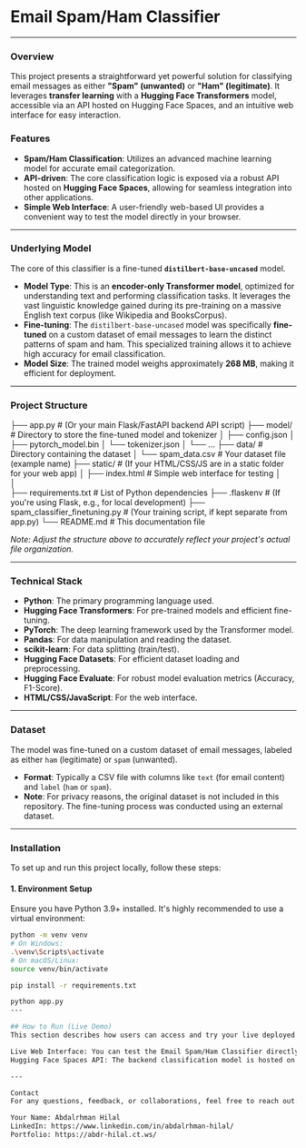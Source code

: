 # **Email Spam/Ham Classifier**

---

### **Overview**
This project presents a straightforward yet powerful solution for classifying email messages as either **"Spam" (unwanted)** or **"Ham" (legitimate)**. It leverages **transfer learning** with a **Hugging Face Transformers** model, accessible via an API hosted on Hugging Face Spaces, and an intuitive web interface for easy interaction.

### **Features**
* **Spam/Ham Classification**: Utilizes an advanced machine learning model for accurate email categorization.
* **API-driven**: The core classification logic is exposed via a robust API hosted on **Hugging Face Spaces**, allowing for seamless integration into other applications.
* **Simple Web Interface**: A user-friendly web-based UI provides a convenient way to test the model directly in your browser.

---

### **Underlying Model**
The core of this classifier is a fine-tuned **`distilbert-base-uncased`** model.

* **Model Type**: This is an **encoder-only Transformer model**, optimized for understanding text and performing classification tasks. It leverages the vast linguistic knowledge gained during its pre-training on a massive English text corpus (like Wikipedia and BooksCorpus).
* **Fine-tuning**: The `distilbert-base-uncased` model was specifically **fine-tuned** on a custom dataset of email messages to learn the distinct patterns of spam and ham. This specialized training allows it to achieve high accuracy for email classification.
* **Model Size**: The trained model weighs approximately **268 MB**, making it efficient for deployment.

---

### **Project Structure**



├── app.py                      # (Or your main Flask/FastAPI backend API script)
├── model/                      # Directory to store the fine-tuned model and tokenizer
│   ├── config.json
│   ├── pytorch_model.bin
│   └── tokenizer.json
│   └── ...
├── data/                       # Directory containing the dataset
│   └── spam_data.csv           # Your dataset file (example name)
├── static/                     # (If your HTML/CSS/JS are in a static folder for your web app)
│   ├── index.html              # Simple web interface for testing
│  
│   
├── requirements.txt            # List of Python dependencies
├── .flaskenv                   # (If you're using Flask, e.g., for local development)
├── spam_classifier_finetuning.py # (Your training script, if kept separate from app.py)
└── README.md                   # This documentation file

*Note: Adjust the structure above to accurately reflect your project's actual file organization.*

---

### **Technical Stack**
* **Python**: The primary programming language used.
* **Hugging Face Transformers**: For pre-trained models and efficient fine-tuning.
* **PyTorch**: The deep learning framework used by the Transformer model.
* **Pandas**: For data manipulation and reading the dataset.
* **scikit-learn**: For data splitting (train/test).
* **Hugging Face Datasets**: For efficient dataset loading and preprocessing.
* **Hugging Face Evaluate**: For robust model evaluation metrics (Accuracy, F1-Score).
* **HTML/CSS/JavaScript**: For the web interface.

---

### **Dataset**
The model was fine-tuned on a custom dataset of email messages, labeled as either `ham` (legitimate) or `spam` (unwanted).

* **Format**: Typically a CSV file with columns like `text` (for email content) and `label` (`ham` or `spam`).
* **Note**: For privacy reasons, the original dataset is not included in this repository. The fine-tuning process was conducted using an external dataset.

---

### **Installation**
To set up and run this project locally, follow these steps:

#### **1. Environment Setup**
Ensure you have Python 3.9+ installed. It's highly recommended to use a virtual environment:

```bash
python -m venv venv
# On Windows:
.\venv\Scripts\activate
# On macOS/Linux:
source venv/bin/activate

pip install -r requirements.txt

python app.py
---

## How to Run (Live Demo)
This section describes how users can access and try your live deployed application.

Live Web Interface: You can test the Email Spam/Ham Classifier directly via its hosted web interface: https://abdhilal.github.io/emails-spam-ham/
Hugging Face Spaces API: The backend classification model is hosted on Hugging Face Spaces.

---

Contact
For any questions, feedback, or collaborations, feel free to reach out:

Your Name: Abdalrhman Hilal
LinkedIn: https://www.linkedin.com/in/abdalrhman-hilal/
Portfolio: https://abdr-hilal.ct.ws/
